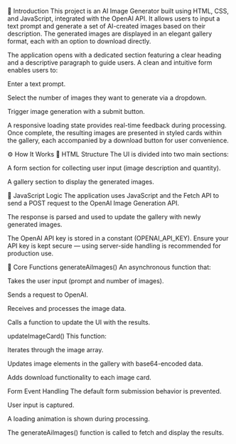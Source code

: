 🧠 Introduction
This project is an AI Image Generator built using HTML, CSS, and JavaScript, integrated with the OpenAI API. It allows users to input a text prompt and generate a set of AI-created images based on their description. The generated images are displayed in an elegant gallery format, each with an option to download directly.

The application opens with a dedicated section featuring a clear heading and a descriptive paragraph to guide users. A clean and intuitive form enables users to:

Enter a text prompt.

Select the number of images they want to generate via a dropdown.

Trigger image generation with a submit button.

A responsive loading state provides real-time feedback during processing. Once complete, the resulting images are presented in styled cards within the gallery, each accompanied by a download button for user convenience.

⚙️ How It Works
🔧 HTML Structure
The UI is divided into two main sections:

A form section for collecting user input (image description and quantity).

A gallery section to display the generated images.

🧠 JavaScript Logic
The application uses JavaScript and the Fetch API to send a POST request to the OpenAI Image Generation API.

The response is parsed and used to update the gallery with newly generated images.

The OpenAI API key is stored in a constant (OPENAI_API_KEY). Ensure your API key is kept secure — using server-side handling is recommended for production use.

🔁 Core Functions
generateAiImages()
An asynchronous function that:

Takes the user input (prompt and number of images).

Sends a request to OpenAI.

Receives and processes the image data.

Calls a function to update the UI with the results.

updateImageCard()
This function:

Iterates through the image array.

Updates image elements in the gallery with base64-encoded data.

Adds download functionality to each image card.

Form Event Handling
The default form submission behavior is prevented.

User input is captured.

A loading animation is shown during processing.

The generateAiImages() function is called to fetch and display the results.
